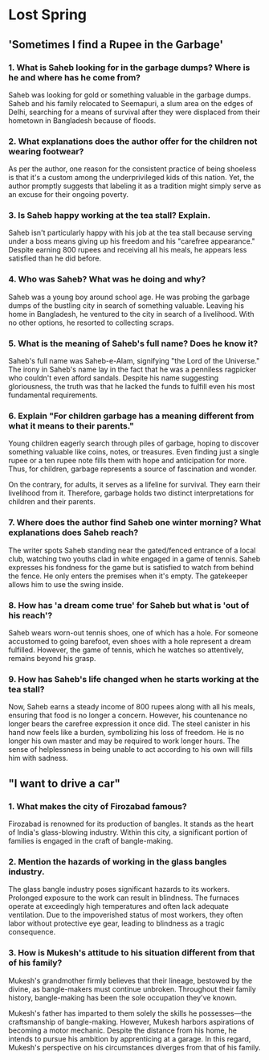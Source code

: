 # Lost Spring 
## 'Sometimes I find a Rupee in the Garbage'

### 1. What is Saheb looking for in the garbage dumps? Where is he and where has he come from? 

Saheb was looking for gold or something valuable in the garbage dumps.  
Saheb and his family relocated to Seemapuri, a slum area on the edges of Delhi, searching for a means of survival after they were displaced from their hometown in Bangladesh because of floods.

### 2. What explanations does the author offer for the children not wearing footwear? 

As per the author, one reason for the consistent practice of being shoeless is that it's a custom among the underprivileged kids of this nation. Yet, the author promptly suggests that labeling it as a tradition might simply serve as an excuse for their ongoing poverty.

### 3. Is Saheb happy working at the tea stall? Explain. 

Saheb isn't particularly happy with his job at the tea stall because serving under a boss means giving up his freedom and his "carefree appearance." Despite earning 800 rupees and receiving all his meals, he appears less satisfied than he did before.

### 4. Who was Saheb? What was he doing and why? 

Saheb was a young boy around school age. He was probing the garbage dumps of the bustling city in search of something valuable. Leaving his home in   Bangladesh, he ventured to the city in search of a livelihood. With no other options, he resorted to collecting scraps.

### 5. What is the meaning of Saheb's full name? Does he know it? 

Saheb's full name was Saheb-e-Alam, signifying "the Lord of the Universe." The irony in Saheb's name lay in the fact that he was a penniless ragpicker who couldn't even afford sandals. Despite his name suggesting gloriousness, the truth was that he lacked the funds to fulfill even his most fundamental requirements.

### 6. Explain "For children garbage has a meaning different from what it means to their parents."

Young children eagerly search through piles of garbage, hoping to discover something valuable like coins, notes, or treasures. Even finding just a single rupee or a ten rupee note fills them with hope and anticipation for more. Thus, for children, garbage represents a source of fascination and wonder.

On the contrary, for adults, it serves as a lifeline for survival. They earn their livelihood from it. Therefore, garbage holds two distinct interpretations for children and their parents.

### 7. Where does the author find Saheb one winter morning? What explanations does Saheb reach? 

The writer spots Saheb standing near the gated/fenced entrance of a local club, watching two youths clad in white engaged in a game of tennis. Saheb expresses his fondness for the game but is satisfied to watch from behind the fence. He only enters the premises when it's empty. The gatekeeper allows him to use the swing inside.

### 8. How has 'a dream come true' for Saheb but what is 'out of his reach'? 

Saheb wears worn-out tennis shoes, one of which has a hole. For someone accustomed to going barefoot, even shoes with a hole represent a dream fulfilled. However, the game of tennis, which he watches so attentively, remains beyond his grasp.

### 9. How has Saheb's life changed when he starts working at the tea stall? 

Now, Saheb earns a steady income of 800 rupees along with all his meals, ensuring that food is no longer a concern. However, his countenance no longer bears the carefree expression it once did. The steel canister in his hand now feels like a burden, symbolizing his loss of freedom. He is no longer his own master and may be required to work longer hours. The sense of helplessness in being unable to act according to his own will fills him with sadness.

## "I want to drive a car"

### 1. What makes the city of Firozabad famous? 

Firozabad is renowned for its production of bangles. It stands as the heart of India's glass-blowing industry. Within this city, a significant portion of families is engaged in the craft of bangle-making.

### 2. Mention the hazards of working in the glass bangles industry. 

The glass bangle industry poses significant hazards to its workers. Prolonged exposure to the work can result in blindness. The furnaces operate at exceedingly high temperatures and often lack adequate ventilation. Due to the impoverished status of most workers, they often labor without protective eye gear, leading to blindness as a tragic consequence.

### 3. How is Mukesh's attitude to his situation different from that of his family? 

Mukesh's grandmother firmly believes that their lineage, bestowed by the divine, as bangle-makers must continue unbroken. Throughout their family history, bangle-making has been the sole occupation they've known.

Mukesh's father has imparted to them solely the skills he possesses—the craftsmanship of bangle-making. However, Mukesh harbors aspirations of becoming a motor mechanic. Despite the distance from his home, he intends to pursue his ambition by apprenticing at a garage. In this regard, Mukesh's perspective on his circumstances diverges from that of his family.
